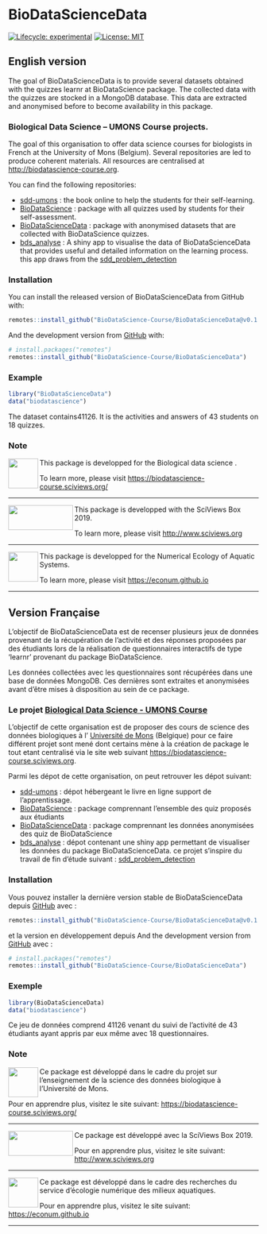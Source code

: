 
<!-- README.md is generated from README.Rmd. Please edit that file -->

# BioDataScienceData

<!-- badges: start -->

[![Lifecycle:
experimental](https://img.shields.io/badge/lifecycle-experimental-orange.svg)](https://www.tidyverse.org/lifecycle/#experimental)
[![License:
MIT](https://img.shields.io/badge/license-MIT-green.svg)](https://choosealicense.com/licenses/mit/)
<!-- badges: end -->

## English version

The goal of BioDataScienceData is to provide several datasets obtained
with the quizzes learnr at BioDataScience package. The collected data
with the quizzes are stocked in a MongoDB database. This data are
extracted and anonymised before to become availability in this package.

### Biological Data Science – UMONS Course projects.

The goal of this organisation to offer data science courses for
biologists in French at the University of Mons (Belgium). Several
repositories are led to produce coherent materials. All resources are
centralised at <http://biodatascience-course.org>.

You can find the following repositories:

  - [sdd-umons](https://github.com/BioDataScience-Course/sdd-umons) :
    the book online to help the students for their
    self-learning.
  - [BioDataScience](https://github.com/BioDataScience-Course/BioDataScience)
    : package with all quizzes used by students for their
    self-assessment.
  - [BioDataScienceData](https://github.com/BioDataScience-Course/BioDataScienceData)
    : package with anonymised datasets that are collected with
    BioDataScience
    quizzes.
  - [bds\_analyse](https://github.com/BioDataScience-Course/bdsd_analyse)
    : A shiny app to visualise the data of BioDataScienceData that
    provides useful and detailed information on the learning process.
    this app draws from the
    [sdd\_problem\_detection](https://github.com/BioDataScience-Course/sdd_problem_detection)

### Installation

You can install the released version of BioDataScienceData from GitHub
with:

``` r
remotes::install_github("BioDataScience-Course/BioDataScienceData@v0.1.0")
```

And the development version from [GitHub](https://github.com/) with:

``` r
# install.packages("remotes")
remotes::install_github("BioDataScience-Course/BioDataScienceData")
```

### Example

``` r
library("BioDataScienceData")
data("biodatascience")
```

The dataset contains41126. It is the activities and answers of 43
students on 18
quizzes.

### Note

<img src="https://filedn.com/lzGVgfOGxb6mHFQcRn9ueUb/logo/biodatascience.png" width="60" height="60" align="left"/>
This package is developped for the Biological data science .

To learn more, please visit
<https://biodatascience-course.sciviews.org/>

-----

<img src="https://filedn.com/lzGVgfOGxb6mHFQcRn9ueUb/logo/site-title.png" width="130" height="50" align="left"/>
This package is developped with the SciViews Box 2019.

To learn more, please visit
<http://www.sciviews.org>

-----

<img src="https://filedn.com/lzGVgfOGxb6mHFQcRn9ueUb/logo/EcoNum-logo.png" width="60" height="60" align="left"/>
This package is developped for the Numerical Ecology of Aquatic Systems.

To learn more, please visit <https://econum.github.io>

-----

## Version Française

L’objectif de BioDataScienceData est de recenser plusieurs jeux de
données provenant de la récupération de l’activité et des réponses
proposées par des étudiants lors de la réalisation de questionnaires
interactifs de type ‘learnr’ provenant du package BioDataScience.

Les données collectées avec les questionnaires sont récupérées dans une
base de données MongoDB. Ces dernières sont extraites et anonymisées
avant d’être mises à disposition au sein de ce
package.

### Le projet [Biological Data Science - UMONS Course](https://github.com/BioDataScience-Course)

L’objectif de cette organisation est de proposer des cours de science
des données biologiques à l’ [Université de
Mons](https://web.umons.ac.be/fr/) (Belgique) pour ce faire différent
projet sont mené dont certains mène à la création de package le tout
etant centralisé via le site web suivant
<https://biodatascience-course.sciviews.org>.

Parmi les dépot de cette organisation, on peut retrouver les dépot
suivant:

  - [sdd-umons](https://github.com/BioDataScience-Course/sdd-umons) :
    dépot hébergeant le livre en ligne support de
    l’apprentissage.
  - [BioDataScience](https://github.com/BioDataScience-Course/BioDataScience)
    : package comprennant l’ensemble des quiz proposés aux
    étudiants
  - [BioDataScienceData](https://github.com/BioDataScience-Course/BioDataScienceData)
    : package comprennant les données anonymisées des quiz de
    BioDataScience
  - [bds\_analyse](https://github.com/BioDataScience-Course/bdsd_analyse)
    : dépot contenant une shiny app permettant de visualiser les données
    du package BioDataScienceData. ce projet s’inspire du travail de fin
    d’étude suivant :
    [sdd\_problem\_detection](https://github.com/BioDataScience-Course/sdd_problem_detection)

### Installation

Vous pouvez installer la dernière version stable de BioDataScienceData
depuis [GitHub](https://github.com/) avec
:

``` r
remotes::install_github("BioDataScience-Course/BioDataScienceData@v0.1.0")
```

et la version en développement depuis And the development version from
[GitHub](https://github.com/) avec :

``` r
# install.packages("remotes")
remotes::install_github("BioDataScience-Course/BioDataScienceData")
```

### Exemple

``` r
library(BioDataScienceData)
data("biodatascience")
```

Ce jeu de données comprend 41126 venant du suivi de l’activité de 43
étudiants ayant appris par eux même avec 18
questionnaires.

### Note

<img src="https://filedn.com/lzGVgfOGxb6mHFQcRn9ueUb/logo/biodatascience.png" width="60" height="60" align="left"/>
Ce package est développé dans le cadre du projet sur l’enseignement de
la science des données biologique à l’Université de Mons.

Pour en apprendre plus, visitez le site suivant:
<https://biodatascience-course.sciviews.org/>

-----

<img src="https://filedn.com/lzGVgfOGxb6mHFQcRn9ueUb/logo/site-title.png" width="130" height="50" align="left"/>
Ce package est développé avec la SciViews Box 2019.

Pour en apprendre plus, visitez le site suivant:
<http://www.sciviews.org>

-----

<img src="https://filedn.com/lzGVgfOGxb6mHFQcRn9ueUb/logo/EcoNum-logo.png" width="60" height="60" align="left"/>
Ce package est développé dans le cadre des recherches du service
d’écologie numérique des milieux aquatiques.

Pour en apprendre plus, visitez le site suivant:
<https://econum.github.io>

-----
